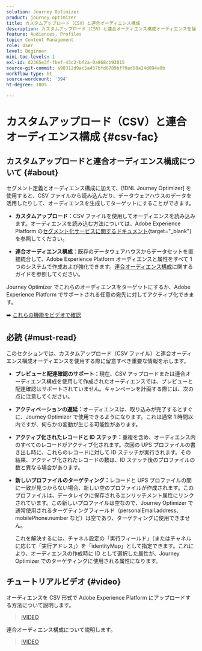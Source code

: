 ```yaml
---
solution: Journey Optimizer
product: journey optimizer
title: カスタムアップロード（CSV）と連合オーディエンス構成
description: カスタムアップロード（CSV）と連合オーディエンス構成オーディエンスを操作する際の、重要な情報とベストプラクティスについて説明します。
feature: Audiences, Profiles
topic: Content Management
role: User
level: Beginner
mini-toc-levels: 1
exl-id: d2365e3f-fbef-43c2-bf2a-0a868cb93015
source-git-commit: a98312d9ac5a457bfd6789bf79ad80a24d894a0b
workflow-type: ht
source-wordcount: '394'
ht-degree: 100%

---
```


# カスタムアップロード（CSV）と連合オーディエンス構成 {#csv-fac}

## カスタムアップロードと連合オーディエンス構成について {#about}

セグメント定義とオーディエンス構成に加えて、[!DNL Journey Optimizer] を使用すると、CSV ファイルから読み込んだり、データウェアハウスのデータを活用したりして、オーディエンスを生成してターゲットにすることができます。

* **カスタムアップロード**：CSV ファイルを使用してオーディエンスを読み込みます。オーディエンスを読み込む方法については、Adobe Experience Platform の[セグメント化サービスに関するドキュメント](https://experienceleague.adobe.com/ja/docs/experience-platform/segmentation/ui/audience-portal#import-audience){target="_blank"}を参照してください。

* **連合オーディエンス構成**：既存のデータウェアハウスからデータセットを直接統合して、Adobe Experience Platform オーディエンスと属性をすべて 1 つのシステムで作成および強化できます。[連合オーディエンス構成](https://experienceleague.adobe.com/ja/docs/federated-audience-composition/using/home)に関するガイドを参照してください。

Journey Optimizer でこれらのオーディエンスをターゲットにするか、Adobe Experience Platform でサポートされる任意の宛先に対してアクティブ化できます。

➡️ [これらの機能をビデオで確認](#video)

## 必読 {#must-read}

このセクションでは、カスタムアップロード（CSV ファイル）と連合オーディエンス構成オーディエンスを使用する際に留意すべき重要な情報を示します。

* **プレビューと配達確認のサポート：**&#x200B;現在、CSV アップロードまたは連合オーディエンス構成を使用して作成されたオーディエンスでは、プレビューと配達確認はサポートされていません。キャンペーンを計画する際には、次の点に注意してください。

* **アクティベーションの遅延：**&#x200B;オーディエンスは、取り込みが完了するとすぐに、Journey Optimizer で使用できるようになります。これは通常 1 時間以内ですが、何らかの変動が生じる可能性があります。

* **アクティブ化されたレコードと ID ステッチ：**&#x200B;重複を含め、オーディエンス内のすべてのレコードがアクティブ化されます。次回の UPS プロファイルの書き出し時に、これらのレコードに対して ID ステッチが実行されます。その結果、アクティブ化されたレコードの数は、ID ステッチ後のプロファイルの数と異なる場合があります。

* **新しいプロファイルのターゲティング：**&#x200B;レコードと UPS プロファイルの間に一致が見つからない場合、新しい空のプロファイルが作成されます。このプロファイルは、データレイクに保存されるエンリッチメント属性にリンクされています。この新しいプロファイルは空なので、Journey Optimizer で通常使用されるターゲティングフィールド（personalEmail.address、mobilePhone.number など）は空であり、ターゲティングに使用できません。

  これを解決するには、チャネル設定の「実行フィールド」（またはチャネルに応じて「実行アドレス」）を「identityMap」として指定できます。これにより、オーディエンスの作成時に ID として選択した属性が、Journey Optimizer でのターゲティングに使用される属性になります。

## チュートリアルビデオ {#video}

オーディエンスを CSV 形式で Adobe Experience Platform にアップロードする方法について説明します。

>[!VIDEO](https://video.tv.adobe.com/v/3421714?quality=12)

連合オーディエンス構成について説明します。

>[!VIDEO](https://video.tv.adobe.com/v/3432261?quality=12)
